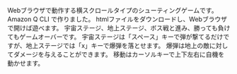 Webブラウザで動作する横スクロールタイプのシューティングゲームです。
Amazon Q CLI で作りました。
htmlファイルをダウンロードし、Webブラウザで開けば遊べます。
宇宙ステージ、地上ステージ、ボス戦と進み、勝っても負けてもゲームオーバーです。
宇宙ステージは「スペース」キーで弾が撃てるだけですが、地上ステージでは「x」キーで爆弾を落とせます。
爆弾は地上の敵に対してダメージを与えることができます。
移動はカーソルキーで上下左右に自機を動かせます。
